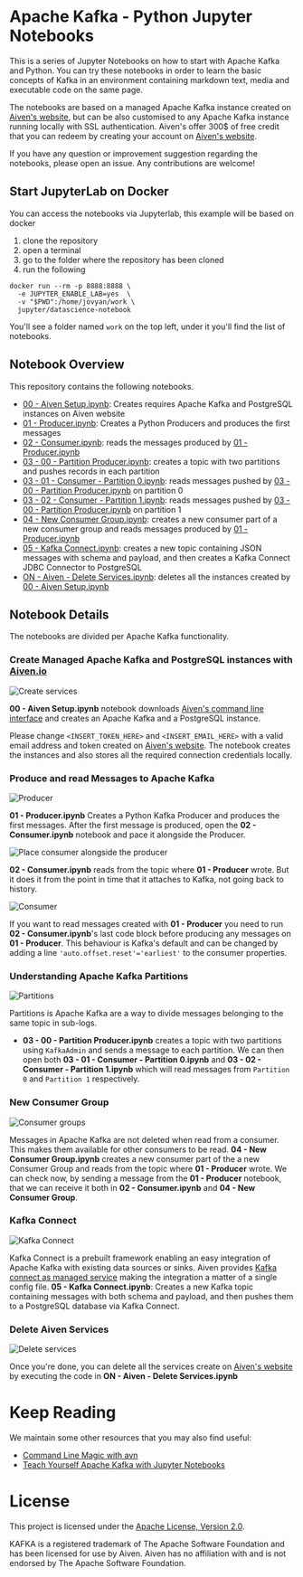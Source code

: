 # Apache Kafka - Python Jupyter Notebooks

This is a series of Jupyter Notebooks on how to start with Apache Kafka and Python.
You can try these notebooks in order to learn the basic concepts of Kafka in an environment containing markdown text, media and executable code on the same page.

The notebooks are based on a managed Apache Kafka instance created on [Aiven's website](https://aiven.io/kafka?utm_source=github&utm_medium=organic&utm_campaign=blog_art&utm_content=repo), but can be also customised to any Apache Kafka instance running locally with SSL authentication. Aiven's offer 300$ of free credit that you can redeem by creating your account on [Aiven's website](https://console.aiven.io/signup?utm_source=github&utm_medium=organic&utm_campaign=blog_art&utm_content=repo).

If you have any question or improvement suggestion regarding the notebooks, please open an issue. Any contributions are welcome!


## Start JupyterLab on Docker

You can access the notebooks via Jupyterlab, this example will be based on docker

1. clone the repository
2. open a terminal
3. go to the folder where the repository has been cloned
4. run the following

```
docker run --rm -p 8888:8888 \
  -e JUPYTER_ENABLE_LAB=yes  \
  -v "$PWD":/home/jovyan/work \
  jupyter/datascience-notebook
```

You'll see a folder named `work` on the top left, under it you'll find the list of notebooks.

## Notebook Overview

This repository contains the following notebooks.

* [00 - Aiven Setup.ipynb](00%20-%20Aiven%20Setup.ipynb): Creates requires Apache Kafka and PostgreSQL instances on Aiven website
* [01 - Producer.ipynb](01%20-%20Producer.ipynb): Creates a Python Producers and produces the first messages
* [02 - Consumer.ipynb](02%20-%20Consumer.ipynb): reads the messages produced by [01 - Producer.ipynb](01%20-%20Producer.ipynb)
* [03 - 00 - Partition Producer.ipynb](03%20-%2000%20-%20Partition%20Producer.ipynb): creates a topic with two partitions and pushes records in each partition
* [03 - 01 - Consumer - Partition 0.ipynb](03%20-%2001%20-%20Consumer%20-%20Partition%200.ipynb): reads messages pushed by [03 - 00 - Partition Producer.ipynb](03%20-%2000%20-%20Partition%20Producer.ipynb) on partition 0
* [03 - 02 - Consumer - Partition 1.ipynb](03%20-%2001%20-%20Consumer%20-%20Partition%200.ipynb): reads messages pushed by [03 - 00 - Partition Producer.ipynb](03%20-%2000%20-%20Partition%20Producer.ipynb) on partition 1
* [04 - New Consumer Group.ipynb](04%20-%20New%20Consumer%20Group.ipynb): creates a new consumer part of a new consumer group and reads messages produced by [01 - Producer.ipynb](01%20-%20Producer.ipynb)
* [05 - Kafka Connect.ipynb](05%20-%20Kafka%20Connect.ipynb): creates a new topic containing JSON messages with schema and payload, and then creates a Kafka Connect JDBC Connector to PostgreSQL
* [ON - Aiven - Delete Services.ipynb](0N%20-%20Aiven%20-%20Delete%20Services.ipynb): deletes all the instances created by [00 - Aiven Setup.ipynb](00%20-%20Aiven%20Setup.ipynb)

## Notebook Details

The notebooks are divided per Apache Kafka functionality.

### Create Managed Apache Kafka and PostgreSQL instances with [Aiven.io](https://console.aiven.io/signup?utm_source=github&utm_medium=organic&utm_campaign=blog_art&utm_content=repo)

![Create services](images/overall.png)

**00 - Aiven Setup.ipynb** notebook downloads [Aiven's command line interface](https://aiven.io/blog/command-line-magic-with-the-aiven-cli?utm_source=github&utm_medium=organic&utm_campaign=blog_art&utm_content=repo) and creates an Apache Kafka and a PostgreSQL instance.

Please change `<INSERT_TOKEN_HERE>` and `<INSERT_EMAIL_HERE>` with a valid email address and token created on [Aiven's website](https://console.aiven.io/signup?utm_source=github&utm_medium=organic&utm_campaign=blog_art&utm_content=repo). The notebook creates the instances and also stores all the required connection credentials locally.

### Produce and read Messages to Apache Kafka

![Producer](images/producing.png)

**01 - Producer.ipynb** Creates a Python Kafka Producer and produces the first messages. After the first message is produced, open  the **02 - Consumer.ipynb** notebook and pace it alongside the Producer.

![Place consumer alongside the producer](images/move-consumer.gif)

**02 - Consumer.ipynb** reads from the topic where **01 - Producer** wrote. But it does it from the point in time that it attaches to Kafka, not going back to history.

![Consumer](images/consumer.png)

If you want to read messages created with **01 - Producer** you need to run **02 - Consumer.ipynb**'s last code block before producing any messages on **01 - Producer**. This behaviour is Kafka's default and can be changed by adding a line `'auto.offset.reset'='earliest'` to the consumer properties.

### Understanding Apache Kafka Partitions

![Partitions](images/partitions.png)

Partitions is Apache Kafka are a way to divide messages belonging to the same topic in sub-logs.
* **03 - 00 - Partition Producer.ipynb** creates a topic with two partitions using `KafkaAdmin` and sends a message to each partition.
We can then open both **03 - 01 - Consumer - Partition 0.ipynb** and **03 - 02 - Consumer - Partition 1.ipynb** which will read messages from `Partition 0` and `Partition 1` respectively.

### New Consumer Group

![Consumer groups](images/consumer_groups.png)

Messages in Apache Kafka are not deleted when read from a consumer. This makes them available for other consumers to be read. **04 - New Consumer Group.ipynb** creates a new consumer part of the a new Consumer Group and reads from the topic where **01 - Producer** wrote. We can check now, by sending a message from the **01 - Producer** notebook, that we can receive it both in **02 - Consumer.ipynb** and **04 - New Consumer Group**.

### Kafka Connect

![Kafka Connect](images/connect_pg.png)

Kafka Connect is a prebuilt framework enabling an easy integration of Apache Kafka with existing data sources or sinks. Aiven provides [Kafka connect as managed service](https://aiven.io/kafka-connect?utm_source=github&utm_medium=organic&utm_campaign=blog_art&utm_content=repo) making the integration a matter of a single config file. **05 - Kafka Connect.ipynb**: Creates a new Kafka topic containing messages with both schema and payload, and then pushes them to a PostgreSQL database via Kafka Connect.

### Delete Aiven Services

![Delete services](images/overall.png)

Once you're done, you can delete all the services create on [Aiven's website](https://console.aiven.io/signup?utm_source=github&utm_medium=organic&utm_campaign=blog_art&utm_content=repo) by executing the code in **ON - Aiven - Delete Services.ipynb**

# Keep Reading

We maintain some other resources that you may also find useful:

* [Command Line Magic with avn](https://aiven.io/blog/command-line-magic-with-the-aiven-cli?utm_source=github&utm_medium=organic&utm_campaign=blog_art&utm_content=repo)
* [Teach Yourself Apache Kafka with Jupyter Notebooks](#)

# License
This project is licensed under the [Apache License, Version 2.0](https://github.com/aiven/aiven-kafka-connect-s3/blob/master/LICENSE).

KAFKA is a registered trademark of The Apache Software Foundation and has been licensed for use by Aiven. Aiven has no affiliation with and is not endorsed by The Apache Software Foundation.
